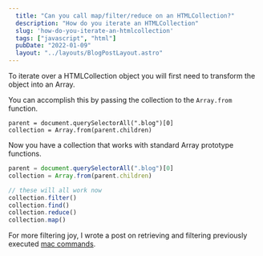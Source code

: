 ```yaml
---
  title: "Can you call map/filter/reduce on an HTMLCollection?"
  description: "How do you iterate an HTMLCollection"
  slug: 'how-do-you-iterate-an-htmlcollection'
  tags: ["javascript", "html"]
  pubDate: "2022-01-09"
  layout: "../layouts/BlogPostLayout.astro"
---
```


To iterate over a HTMLCollection object you will first need to transform the object into an Array.

You can accomplish this by passing the collection to the `Array.from` function.

```
parent = document.querySelectorAll(".blog")[0]
collection = Array.from(parent.children)
```

Now you have a collection that works with standard Array prototype functions.

```javascript
parent = document.querySelectorAll(".blog")[0]
collection = Array.from(parent.children)

// these will all work now
collection.filter()
collection.find()
collection.reduce()
collection.map()
```

For more filtering joy, I wrote a post on retrieving and filtering previously executed [mac commands](https://www.devdecks.io/2021-how-to-get-and-filter-previously-executed-commands-macos).